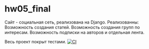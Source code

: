 # hw05_final
Сайт - социальная сеть, реализована на Django.
Реализованны:
  Возможность создания статей.
  Возможность создания групп по интересам.
  Возможность подписки на авторов и отдельная лента.
  
  Весь проект покрыт тестами.
[![CI](https://github.com/yandex-praktikum/hw05_final/actions/workflows/python-app.yml/badge.svg?branch=master)](https://github.com/yandex-praktikum/hw05_final/actions/workflows/python-app.yml)
